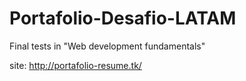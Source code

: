 # Portafolio-Desafio-LATAM
Final tests in "Web development fundamentals"

site: http://portafolio-resume.tk/
